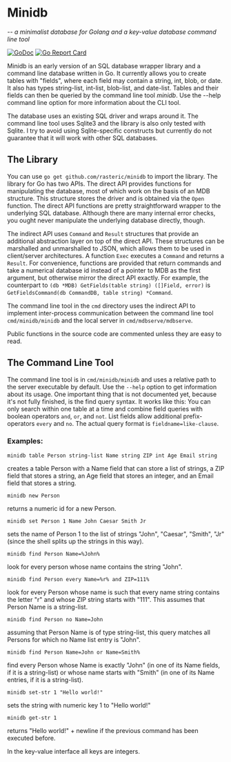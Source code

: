 # Minidb
*-- a minimalist database for Golang and a key-value database command line tool*

[![GoDoc](https://godoc.org/github.com/rasteric/minidb/go?status.svg)](https://godoc.org/github.com/rasteric/minidb)
[![Go Report Card](https://goreportcard.com/badge/github.com/rasteric/minidb)](https://goreportcard.com/report/github.com/rasteric/minidb)

Minidb is an early version of an SQL database wrapper library and a command line database written in Go. It currently allows you to create tables with "fields", where each field may contain a string, int, blob, or date. It also has types string-list, int-list, blob-list, and date-list. Tables and their fields can then be queried by the command line tool _minidb_. Use the --help command line option for more information about the CLI tool.

The database uses an existing SQL driver and wraps around it. The command line tool uses Sqlite3 and the library is also only tested with Sqlite. I try to avoid using Sqlite-specific constructs but currently do not guarantee that it will work with other SQL databases.

## The Library

You can use `go get github.com/rasteric/minidb` to import the library. The library for Go has two APIs. The direct API provides functions for manipulating the database, most of which work on the basis of an MDB structure. This structure stores the driver and is obtained via the `Open` function. The direct API functions are pretty straightforward wrapper to the underlying SQL database. Although there are many internal error checks, you ought never manipulate the underlying database directly, though.

The indirect API uses `Command` and `Result` structures that provide an additional abstraction layer on top of the direct API. These structures can be marshalled and unmarshalled to JSON, which allows them to be used in client/server architectures. A function `Exec` executes a `Command` and returns a `Result`. For convenience, functions are provided that return commands and take a numerical database id instead of a pointer to MDB as the first argument, but otherwise mirror the direct API exactly. For example, the counterpart to `(db *MDB) GetFields(table string) ([]Field, error)` is `GetFieldsCommand(db CommandDB, table string) *Command`.

The command line tool in the `cmd` directory uses the indirect API to implement inter-process communication between the command line tool `cmd/minidb/minidb` and the local server in `cmd/mdbserve/mdbserve`.

Public functions in the source code are commented unless they are easy to read.

## The Command Line Tool

The command line tool is in `cmd/minidb/minidb` and uses a relative path to the server executable by default. Use the `--help` option to get information about its usage. One important thing that is not documented yet, because it's not fully finished, is the find query syntax. It works like this: You can only search within one table at a time and combine field queries with boolean operators `and`, `or`, and `not`. List fields allow additional prefix-operators `every` and `no`. The actual query format is `fieldname=like-clause`.

### Examples:

`minidb table Person string-list Name string ZIP int Age Email string`

creates a table Person with a Name field that can store a list of strings, a ZIP field that stores a string, an Age field that stores an integer, and an Email field that stores a string.

`minidb new Person`

returns a numeric id for a new Person. 

`minidb set Person 1 Name John Caesar Smith Jr`

sets the name of Person 1 to the list of strings "John", "Caesar", "Smith", "Jr" (since the shell splits up the strings in this way).

`minidb find Person Name=%John%`

look for every person whose name contains the string "John".

`minidb find Person every Name=%r% and ZIP=111%`

look for every Person whose name is such that every name string contains the letter "r" and whose ZIP string starts with "111". This assumes that Person Name is a string-list.

`minidb find Person no Name=John`

assuming that Person Name is of type string-list, this query matches all Persons for which no Name list entry is "John".

`minidb find Person Name=John or Name=Smith%`

find every Person whose Name is exactly "John" (in one of its Name fields, if it is a string-list) or whose name starts with "Smith" (in one of its Name entries, if it is a string-list).

`minidb set-str 1 "Hello world!"`

sets the string with numeric key 1 to "Hello world!"

`minidb get-str 1`

returns "Hello world!" + newline if the previous command has been executed before.

In the key-value interface all keys are integers.


